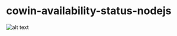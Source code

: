# cowin-availability-status-nodejs
![alt text](https://user-images.githubusercontent.com/72252165/117539143-ea3c5380-b026-11eb-99c6-e21453bc8c0b.png)
